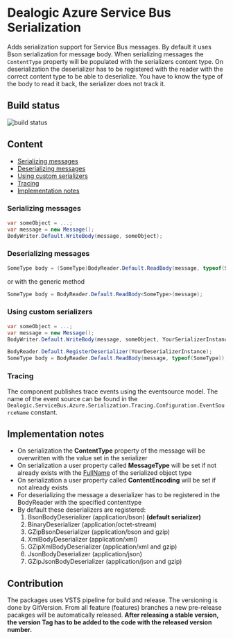﻿# Dealogic Azure Service Bus Serialization

Adds serialization support for Service Bus messages. By default it uses Bson serialization for message body.
When serializing messages the `ContentType` property will be populated with the serializers content type.
On deserialization the deserializer has to be registered with the reader with the correct content type to be able to deserialize.
You have to know the type of the body to read it back, the serializer does not track it.

## Build status

![build status](https://dealogic.visualstudio.com/DefaultCollection/_apis/public/build/definitions/4cd19643-db3a-4dcc-b481-76a7800dd64d/13165/badge)

## Content

* [Serializing messages](#serializing-messages)
* [Deserializing messages](#deserializing-messages)
* [Using custom serializers](#using-custom-serializers)
* [Tracing](#tracing)
* [Implementation notes](#implementation-notes)

### <a id="serializing-messages" /> Serializing messages

```csharp
var someObject = ...;
var message = new Message();
BodyWriter.Default.WriteBody(message, someObject);
```
### <a id="deserializing-messages" /> Deserializing messages

```csharp
SomeType body = (SomeType)BodyReader.Default.ReadBody(message, typeof(SomeType));
```
or with the generic method

```csharp
SomeType body = BodyReader.Default.ReadBody<SomeType>(message);
```
### <a id="using-custom-serializers" /> Using custom serializers

```csharp
var someObject = ...;
var message = new Message();
BodyWriter.Default.WriteBody(message, someObject, YourSerializerInstance);

BodyReader.Default.RegisterDeserializer(YourDeserializerInstance);
SomeType body = BodyReader.Default.ReadBody(message, typeof(SomeType));
```

### <a id="tracing" /> Tracing

The component publishes trace events using the eventsource model.
The name of the event source can be found in the `Dealogic.ServiceBus.Azure.Serialization.Tracing.Configuration.EventSourceName` constant.

## <a id="implementation-notes" /> Implementation notes

- On serialization the **ContentType** property of the message will be overwritten with the value set in the serializer
- On serialization a user property called **MessageType** will be set if not already exists with the [FullName](https://msdn.microsoft.com/en-us/library/system.type.fullname(v=vs.110).aspx) of the serialized object type
- On serialization a user property called **ContentEncoding** will be set if not already exists
- For deserializing the message a deserializer has to be registered in the BodyReader with the specified contenttype
- By default these deserializers are registered:
  1. BsonBodyDeserializer (application/bson) **(default serializer)**
  2. BinaryDeserializer (application/octet-stream)
  3. GZipBsonDeserializer (application/bson and gzip)
  4. XmlBodyDeserializer (application/xml)
  5. GZipXmlBodyDeserializer (application/xml and gzip)
  6. JsonBodyDeserializer (application/json)
  7. GZipJsonBodyDeserializer (application/json and gzip)

## Contribution

The packages uses VSTS pipeline for build and release. The versioning is done by GitVersion.
From all feature (features) branches a new pre-release pacakges will be automatically released.
**After releasing a stable version, the version Tag has to be added to the code with the released version number.**

  